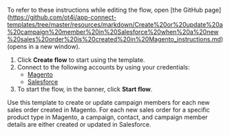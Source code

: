 To refer to these instructions while editing the flow, open [the GitHub page]
(https://github.com/ot4i/app-connect-templates/tree/master/resources/markdown/Create%20or%20update%20a%20campaign%20member%20in%20Salesforce%20when%20a%20new%20sales%20order%20is%20created%20in%20Magento_instructions.md) (opens in a new window).

1. Click **Create flow** to start using the template.
2. Connect to the following accounts by using your credentials:
   - [Magento](https://www.ibm.com/docs/en/app-connect/saas?topic=apps-magento) 
   - [Salesforce](https://www.ibm.com/docs/en/app-connect/saas?topic=apps-salesforce)
3. To start the flow, in the banner, click **Start flow**.

Use this template to create or update campaign members for each new sales order created in Magento. For each new sales order for a specific product type in Magento, a campaign, contact, and campaign member details are either created or updated in Salesforce.





